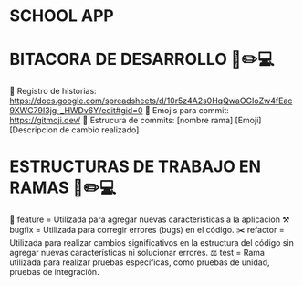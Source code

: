 # SCHOOL APP

# BITACORA DE DESARROLLO 📑✏️💻
📒 Registro de historias: https://docs.google.com/spreadsheets/d/10r5z4A2s0HqQwaOGIoZw4fEac9XWC79I3jg-_HWDv6Y/edit#gid=0
🎹 Emojis para commit:    https://gitmoji.dev/
🔨 Estrucura de commits: [nombre rama] [Emoji] [Descripcion de cambio realizado]


# ESTRUCTURAS DE TRABAJO EN RAMAS 📑✏️💻
🏹 feature = Utilizada para agregar nuevas caracteristicas a la aplicacion
⚒️ bugfix = Utilizada para corregir errores (bugs) en el código. 
✂️ refactor = Utilizada para realizar cambios significativos en la estructura del código sin agregar nuevas características ni solucionar errores.
⚖️ test = Rama utilizada para realizar pruebas específicas, como pruebas de unidad, pruebas de integración.
